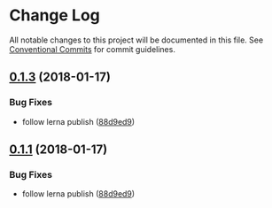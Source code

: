 # Change Log

All notable changes to this project will be documented in this file.
See [Conventional Commits](https://conventionalcommits.org) for commit guidelines.

<a name="0.1.3"></a>
## [0.1.3](https://github.com/ngrx-utils/ngrx-utils/compare/v0.1.2...v0.1.3) (2018-01-17)


### Bug Fixes

* follow lerna publish ([88d9ed9](https://github.com/ngrx-utils/ngrx-utils/commit/88d9ed9))




<a name="0.1.1"></a>
## [0.1.1](https://github.com/ngrx-utils/ngrx-utils/compare/v0.1.2...v0.1.1) (2018-01-17)


### Bug Fixes

* follow lerna publish ([88d9ed9](https://github.com/ngrx-utils/ngrx-utils/commit/88d9ed9))
